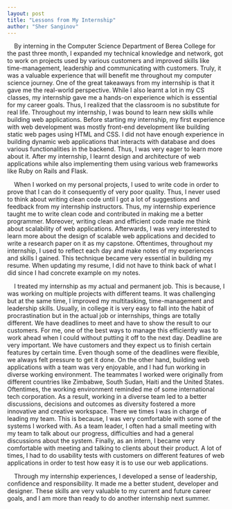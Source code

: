 ```yaml
---
layout: post
title: "Lessons from My Internship"
author: "Sher Sanginov"
---
```




&nbsp;&nbsp;&nbsp;&nbsp;By interning in the Computer Science Department of Berea College for the past three month, I expanded my technical knowledge and network, got to work on projects used by various customers and improved skills like time-management, leadership and communicating with customers. Truly, it was a valuable experience that will benefit me throughout my computer science journey.
One of the great takeaways from my internship is that it gave me the real-world perspective. While I also learnt a lot in my CS classes, my internship gave me a hands-on experience which is essential for my career goals. Thus, I realized that the classroom is no substitute for real life. Throughout my internship, I was bound to learn new skills while building web applications. Before starting my internship, my first experience with web development was mostly front-end development like building static web pages using HTML and CSS. I did not have enough experience in building dynamic web applications that interacts with database and does various functionalities in the backend. Thus, I was very eager to learn more about it. After my internship, I learnt design and architecture of web applications while also implementing them using various web frameworks like Ruby on Rails and Flask.

&nbsp;&nbsp;&nbsp;&nbsp;When I worked on my personal projects, I used to write code in order to prove that I can do it consequently of very poor quality. Thus, I never used to think about writing clean code until I got a lot of suggestions and feedback from my internship instructors. Thus, my internship experience taught me to write clean code and contributed in making me a better programmer. Moreover, writing clean and efficient code made me think about scalability of web applications. Afterwards, I was very interested to learn more about the design of scalable web applications and decided to write a research paper on it as my capstone. Oftentimes, throughout my internship, I used to reflect each day and make notes of my experiences and skills I gained. This technique became very essential in building my resume. When updating my resume, I did not have to think back of what I did since I had concrete example on my notes.

&nbsp;&nbsp;&nbsp;&nbsp;I treated my internship as my actual and permanent job. This is because, I was working on multiple projects with different teams. It was challenging but at the same time, I improved my multitasking, time-management and leadership skills. Usually, in college it is very easy to fall into the habit of procrastination but in the actual job or internships, things are totally different. We have deadlines to meet and have to show the result to our customers. For me, one of the best ways to manage this efficiently was to work ahead when I could without putting it off to the next day. Deadline are very important. We have customers and they expect us to finish certain features by certain time. Even though some of the deadlines were flexible, we always felt pressure to get it done. On the other hand, building web applications with a team was very enjoyable, and I had fun working in diverse working environment. The teammates I worked were originally from different countries like Zimbabwe, South Sudan, Haiti and the United States. Oftentimes, the working environment reminded me of some international tech corporation. As a result, working in a diverse team led to a better discussions, decisions and outcomes as diversity fostered a more innovative and creative workspace. There we times I was in charge of leading my team. This is because, I was very comfortable with some of the systems I worked with. As a team leader, I often had a small meeting with my team to talk about our progress, difficulties and had a general discussions about the system. Finally, as an intern, I became very comfortable with meeting and talking to clients about their product. A lot of times, I had to do usability tests with customers on different features of web applications in order to test how easy it is to use our web applications.

&nbsp;&nbsp;&nbsp;&nbsp;Through my internship experiences, I developed a sense of leadership, confidence and responsibility. It made me a better student, developer and designer. These skills are very valuable to my current and future career goals, and I am more than ready to do another internship next summer.
